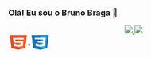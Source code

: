 ### Olá! Eu sou o Bruno Braga 👋

<div align="center">
  <a href="https://github.com/brunoobraga">
  <img width="42%" src="https://github-readme-stats.vercel.app/api?username=brunoobraga&show_icons=true&theme=dracula&include_all_commits=true&count_private=true"/>
  <img width="50%" src="https://github-readme-stats.vercel.app/api/top-langs/?username=brunoobraga&layout=compact&langs_count=7&theme=dracula"/>
</div>

  <img align="center" alt="Bruno-HTML" height="30" width="40" src="https://raw.githubusercontent.com/devicons/devicon/master/icons/html5/html5-original.svg">
  <img align="center" alt="Bruno-CSS" height="30" width="40" src="https://raw.githubusercontent.com/devicons/devicon/master/icons/css3/css3-original.svg">
